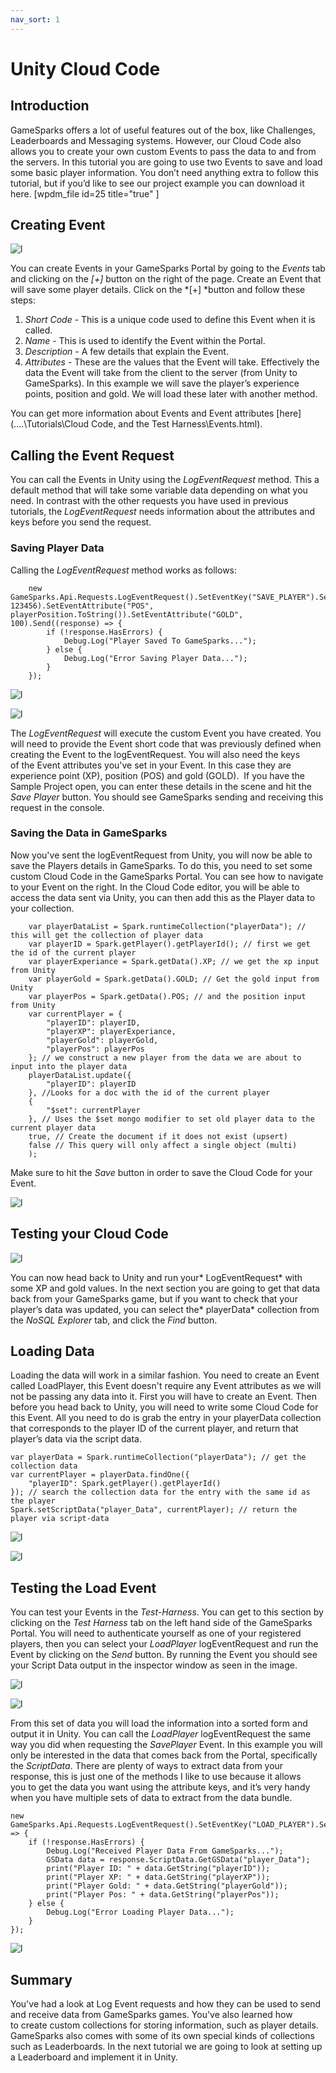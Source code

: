 ```yaml
---
nav_sort: 1
---
```


# Unity Cloud Code

## Introduction

GameSparks offers a lot of useful features out of the box, like Challenges, Leaderboards and Messaging systems. However, our Cloud Code also allows you to create your own custom Events to pass the data to and from the servers. In this tutorial you are going to use two Events to save and load some basic player information. You don’t need anything extra to follow this tutorial, but if you’d like to see our project example you can download it here. [wpdm_file id=25 title="true" ]

## Creating Event

![l](img/UT/1.png)

You can create Events in your GameSparks Portal by going to the *Events* tab and clicking on the *[+]* button on the right of the page. Create an Event that will save some player details. Click on the *[+] *button and follow these steps:

1. *Short Code* - This is a unique code used to define this Event when it is called.
2. *Name* - This is used to identify the Event within the Portal.
3. *Description* - A few details that explain the Event.
4. *Attributes* - These are the values that the Event will take. Effectively the data the Event will take from the client to the server (from Unity to GameSparks). In this example we will save the player’s experience points, position and gold. We will load these later with another method.

You can get more information about Events and Event attributes [here](..\..\Tutorials\Cloud Code, and the Test Harness\Events.html).

## Calling the Event Request

You can call the Events in Unity using the *LogEventRequest* method. This a default method that will take some variable data depending on what you need. In contrast with the other requests you have used in previous tutorials, the *LogEventRequest* needs information about the attributes and keys before you send the request.

### Saving Player Data

Calling the *LogEventRequest* method works as follows:

```
    new GameSparks.Api.Requests.LogEventRequest().SetEventKey("SAVE_PLAYER").SetEventAttribute("XP", 123456).SetEventAttribute("POS", playerPosition.ToString()).SetEventAttribute("GOLD", 100).Send((response) => {
    	if (!response.HasErrors) {
    		Debug.Log("Player Saved To GameSparks...");
    	} else {
    		Debug.Log("Error Saving Player Data...");
    	}
    });
```

![l](img/UT/2.png)

![l](img/UT/3.png)

The *LogEventRequest* will execute the custom Event you have created. You will need to provide the Event short code that was previously defined when creating the Event to the logEventRequest. You will also need the keys of the Event attributes you've set in your Event. In this case they are experience point (XP), position (POS) and gold (GOLD).  If you have the Sample Project open, you can enter these details in the scene and hit the *Save Player* button. You should see GameSparks sending and receiving this request in the console.


### Saving the Data in GameSparks

Now you've sent the logEventRequest from Unity, you will now be able to save the Players details in GameSparks. To do this, you need to set some custom Cloud Code in the GameSparks Portal. You can see how to navigate to your Event on the right. In the Cloud Code editor, you will be able to access the data sent via Unity, you can then add this as the Player data to your collection.

```
    var playerDataList = Spark.runtimeCollection("playerData"); // this will get the collection of player data
    var playerID = Spark.getPlayer().getPlayerId(); // first we get the id of the current player
    var playerExperiance = Spark.getData().XP; // we get the xp input from Unity
    var playerGold = Spark.getData().GOLD; // Get the gold input from Unity
    var playerPos = Spark.getData().POS; // and the position input from Unity
    var currentPlayer = {
    	"playerID": playerID,
    	"playerXP": playerExperiance,
    	"playerGold": playerGold,
    	"playerPos": playerPos
    }; // we construct a new player from the data we are about to input into the player data
    playerDataList.update({
    	"playerID": playerID
    }, //Looks for a doc with the id of the current player
    {
    	"$set": currentPlayer
    }, // Uses the $set mongo modifier to set old player data to the current player data
    true, // Create the document if it does not exist (upsert)
    false // This query will only affect a single object (multi)
    );
```

Make sure to hit the *Save* button in order to save the Cloud Code for your Event.

![l](img/UT/4.png)

## Testing your Cloud Code

![l](img/UT/5.png)

You can now head back to Unity and run your* LogEventRequest* with some XP and gold values. In the next section you are going to get that data back from your GameSparks game, but if you want to check that your player’s data was updated, you can select the* playerData* collection from the *NoSQL Explorer* tab, and click the *Find* button.


## Loading Data

Loading the data will work in a similar fashion. You need to create an Event called LoadPlayer, this Event doesn't require any Event attributes as we will not be passing any data into it. First you will have to create an Event. Then before you head back to Unity, you will need to write some Cloud Code for this Event. All you need to do is grab the entry in your playerData collection that corresponds to the player ID of the current player, and return that player’s data via the script data.

```
var playerData = Spark.runtimeCollection("playerData"); // get the collection data
var currentPlayer = playerData.findOne({
	"playerID": Spark.getPlayer().getPlayerId()
}); // search the collection data for the entry with the same id as the player
Spark.setScriptData("player_Data", currentPlayer); // return the player via script-data
```

![l](img/UT/6.png)  

![l](img/UT/7.png)

## Testing the Load Event

You can test your Events in the *Test-Harness*. You can get to this section by clicking on the *Test Harness* tab on the left hand side of the GameSparks Portal. You will need to authenticate yourself as one of your registered players, then you can select your *LoadPlayer* logEventRequest and run the Event by clicking on the *Send* button. By running the Event you should see your Script Data output in the inspector window as seen in the image.

![l](img/UT/8.png)

![l](img/UT/9.png)

From this set of data you will load the information into a sorted form and output it in Unity. You can call the *LoadPlayer* logEventRequest the same way you did when requesting the *SavePlayer* Event. In this example you will only be interested in the data that comes back from the Portal, specifically the *ScriptData*. There are plenty of ways to extract data from your response, this is just one of the methods I like to use because it allows you to get the data you want using the attribute keys, and it’s very handy when you have multiple sets of data to extract from the data bundle.

```
new GameSparks.Api.Requests.LogEventRequest().SetEventKey("LOAD_PLAYER").Send((response) => {
	if (!response.HasErrors) {
		Debug.Log("Received Player Data From GameSparks...");
		GSData data = response.ScriptData.GetGSData("player_Data");
		print("Player ID: " + data.GetString("playerID"));
		print("Player XP: " + data.GetString("playerXP"));
		print("Player Gold: " + data.GetString("playerGold"));
		print("Player Pos: " + data.GetString("playerPos"));
	} else {
		Debug.Log("Error Loading Player Data...");
	}
});
```

![l](img/UT/10.png)

## Summary

You've had a look at Log Event requests and how they can be used to send and receive data from GameSparks games. You've also learned how to create custom collections for storing information, such as player details. GameSparks also comes with some of its own special kinds of collections such as Leaderboards. In the next tutorial we are going to look at setting up a Leaderboard and implement it in Unity.
